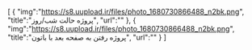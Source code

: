 [
{
    "img":"https://s8.uupload.ir/files/photo_1680730866488_n2bk.png",
    "title":"پروژه حالت شب/روز",
    "url":""
},
{
    "img":"https://s8.uupload.ir/files/photo_1680730866488_n2bk.png",
    "title":"پروژه رفتن به صفحه بعد با باتون",
    "url":""
}
]
